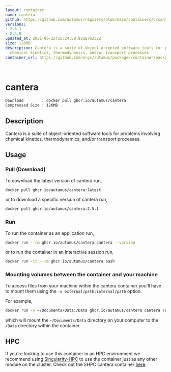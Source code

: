 ```yaml
---
layout: container
name: cantera
github: https://github.com/autamus/registry/blob/main/containers/c/cantera/spack.yaml
versions:
- 2.5.1
- 2.4.0
updated_at: 2021-06-22T15:24:58.821676332Z
size: 126MB
description: Cantera is a suite of object-oriented software tools for problems involving
  chemical kinetics, thermodynamics, and/or transport processes.
container_url: https://github.com/orgs/autamus/packages/container/package/cantera

---
```

# cantera
```bash 
Download        : docker pull ghcr.io/autamus/cantera
Compressed Size : 126MB
```

## Description
Cantera is a suite of object-oriented software tools for problems involving chemical kinetics, thermodynamics, and/or transport processes.

## Usage
### Pull (Download)
To download the latest version of cantera run,

```bash
docker pull ghcr.io/autamus/cantera:latest
```

or to download a specific version of cantera run,

```bash
docker pull ghcr.io/autamus/cantera:2.5.1
```
### Run
To run the container as an application run,
```bash
docker run --rm ghcr.io/autamus/cantera cantera --version
```

or to run the container in an interactive session run,
```bash
docker run -it --rm ghcr.io/autamus/cantera bash
```

### Mounting volumes between the container and your machine
To access files from your machine within the cantera container you'll have to mount them using the `-v external/path:internal/path` option.

For example,
```bash
docker run -v ~/Documents/Data:/Data ghcr.io/autamus/cantera cantera /Data/myData.csv
```
which will mount the `~/Documents/Data` directory on your computer to the `/Data` directory within the container.

## HPC
If you're looking to use this container in an HPC environment we recommend using [Singularity-HPC](https://singularity-hpc.readthedocs.io) to use the container just as any other module on the cluster. Check out the SHPC cantera container [here](https://singularityhub.github.io/singularity-hpc/r/ghcr.io-autamus-cantera/).